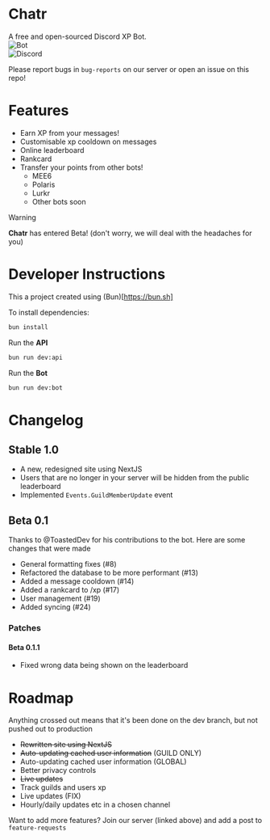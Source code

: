 # Chatr
A free and open-sourced Discord XP Bot.  
![Bot](https://img.shields.io/badge/Invite%20Chatr-5865F2?style=for-the-badge&logo=discord&logoColor=white)  
![Discord](https://img.shields.io/discord/1249813817706283019?style=for-the-badge&logo=discord&logoColor=white&label=Support%20Server&color=%235865F2)

Please report bugs in `bug-reports` on our server or open an issue on this repo!

# Features
- Earn XP from your messages!
- Customisable xp cooldown on messages
- Online leaderboard
- Rankcard
- Transfer your points from other bots!
  - MEE6
  - Polaris
  - Lurkr
  - Other bots soon

> [!WARNING]
> **Chatr** has entered Beta! (don't worry, we will deal with the headaches for you)

# Developer Instructions

This a project created using (Bun)[https://bun.sh]

To install dependencies:

```bash
bun install
```

Run the **API**
```bash
bun run dev:api
```  
Run the **Bot** 
```bash
bun run dev:bot
```

# Changelog
## Stable 1.0
* A new, redesigned site using NextJS
* Users that are no longer in your server will be hidden from the public leaderboard
* Implemented `Events.GuildMemberUpdate` event

## Beta 0.1
Thanks to @ToastedDev for his contributions to the bot. Here are some changes that were made
* General formatting fixes (#8)
* Refactored the database to be more performant (#13)
* Added a message cooldown (#14)
* Added a rankcard to /xp (#17)
* User management (#19)
* Added syncing (#24)
### Patches
#### Beta 0.1.1
* Fixed wrong data being shown on the leaderboard

# Roadmap
Anything crossed out means that it's been done on the dev branch, but not pushed out to production
* ~~Rewritten site using NextJS~~
* ~~Auto-updating cached user information~~ (GUILD ONLY)
* Auto-updating cached user information (GLOBAL)
* Better privacy controls
* ~~Live updates~~
* Track guilds and users xp
* Live updates (FIX)
* Hourly/daily updates etc in a chosen channel


Want to add more features? Join our server (linked above) and add a post to `feature-requests`
